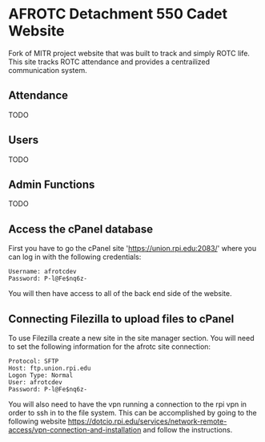 # AFROTC Detachment 550 Cadet Website
Fork of MITR project website that was built to track and simply ROTC life. This site tracks ROTC attendance and provides a centrailized communication system.

## Attendance
TODO

## Users 
TODO

## Admin Functions
TODO


## Access the cPanel database
First you have to go the cPanel site 'https://union.rpi.edu:2083/' where you can log in with the following credentials:
```
Username: afrotcdev
Password: P-l@Fe$nq6z-
```
You will then have access to all of the back end side of the website.


## Connecting Filezilla to upload files to cPanel
To use Filezilla create a new site in the site manager section. You will need to set the following information for the 
afrotc site connection:

```
Protocol: SFTP
Host: ftp.union.rpi.edu
Logon Type: Normal
User: afrotcdev
Password: P-l@Fe$nq6z-
```

You will also need to have the vpn running a connection to the rpi vpn in order to ssh in to the file system. This can 
be accomplished by going to the following website 
https://dotcio.rpi.edu/services/network-remote-access/vpn-connection-and-installation and follow the instructions.